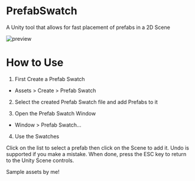 # **PrefabSwatch**
A Unity tool that allows for fast placement of prefabs in a 2D Scene

![preview](Preview.gif)

# How to Use

1. First Create a Prefab Swatch

* Assets > Create > Prefab Swatch

2. Select the created Prefab Swatch file and add Prefabs to it

3. Open the Prefab Swatch Window

* Window > Prefab Swatch...


4. Use the Swatches

Click on the list to select a prefab then click on the Scene to add it.
Undo is supported if you make a mistake.
When done, press the ESC key to return to the Unity Scene controls.

Sample assets by me!